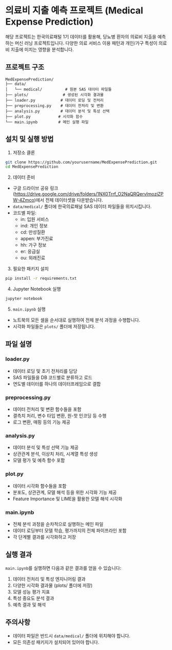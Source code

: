 # 의료비 지출 예측 프로젝트 (Medical Expense Prediction)

해당 프로젝트는 한국의료패털 1기 데이터를 활용해, 당뇨병 환자의 의료비 지출을 예측하는 머신 러닝 프로젝트입니다. 다양한 의료 서비스 이용 패턴과 개인/가구 특성이 의료비 지출에 미치는 영향을 분석합니다.

## 프로젝트 구조

```
MedExpensePrediction/
├── data/
│   └── medical/          # 원본 SAS 데이터 파일들
├── plots/               # 생성된 시각화 결과물
├── loader.py           # 데이터 로딩 및 전처리
├── preprocessing.py    # 데이터 전처리 및 변환
├── analysis.py         # 데이터 분석 및 특성 선택
├── plot.py            # 시각화 함수
└── main.ipynb         # 메인 실행 파일
```

## 설치 및 실행 방법

1. 저장소 클론
```bash
git clone https://github.com/yourusername/MedExpensePrediction.git
cd MedExpensePrediction
```

2. 데이터 준비
- 구글 드라이브 공유 링크 (https://drive.google.com/drive/folders/1NX0Trrf_O2NaQRQervlmoziZPW-4Zmco)에서 전체 데이터셋을 다운받습니다.
- `data/medical/` 폴더에 한국의료패널 SAS 데이터 파일들을 위치시킵니다.
- 코드별 파일:
  - in: 입원 서비스
  - ind: 개인 정보
  - cd: 만성질환
  - appen: 부가진료
  - hh: 가구 정보
  - er: 응급실
  - ou: 외래진료

3. 필요한 패키지 설치
```bash
pip install -r requirements.txt
```

4. Jupyter Notebook 실행
```bash
jupyter notebook
```

5. `main.ipynb` 실행
- 노트북의 모든 셀을 순서대로 실행하여 전체 분석 과정을 수행합니다.
- 시각화 파일들은 `plots/` 폴더에 저장됩니다.

## 파일 설명

### loader.py
- 데이터 로딩 및 초기 전처리를 담당
- SAS 파일들을 DB 코드별로 분류하고 로드
- 연도별 데이터를 하나의 데이터프레임으로 결합

### preprocessing.py
- 데이터 전처리 및 변환 함수들을 포함
- 결측치 처리, 변수 타입 변환, 원-핫 인코딩 등 수행
- 로그 변환, 매핑 등의 기능 제공

### analysis.py
- 데이터 분석 및 특성 선택 기능 제공
- 상관관계 분석, 이상치 처리, 시계열 특성 생성
- 모델 평가 및 예측 함수 포함

### plot.py
- 데이터 시각화 함수들을 포함
- 분포도, 상관관계, 모델 해석 등을 위한 시각화 기능 제공
- Feature Importance 및 LIME을 활용한 모델 해석 시각화

### main.ipynb
- 전체 분석 과정을 순차적으로 실행하는 메인 파일
- 데이터 로딩부터 모델 학습, 평가까지의 전체 파이프라인 포함
- 각 단계별 결과를 시각화하고 저장

## 실행 결과

`main.ipynb`를 실행하면 다음과 같은 결과를 얻을 수 있습니다:
1. 데이터 전처리 및 특성 엔지니어링 결과
2. 다양한 시각화 결과물 (plots/ 폴더에 저장)
3. 모델 성능 평가 지표
4. 특성 중요도 분석 결과
5. 예측 결과 및 해석

## 주의사항

- 데이터 파일은 반드시 `data/medical/` 폴더에 위치해야 합니다.
- 모든 의존성 패키지가 설치되어 있어야 합니다.